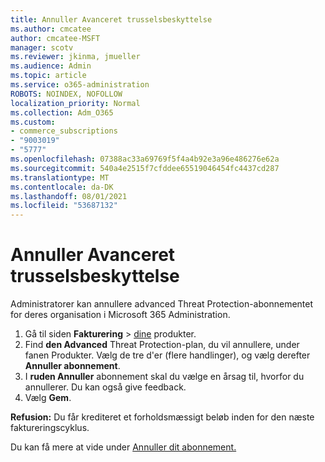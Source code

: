 ```yaml
---
title: Annuller Avanceret trusselsbeskyttelse
ms.author: cmcatee
author: cmcatee-MSFT
manager: scotv
ms.reviewer: jkinma, jmueller
ms.audience: Admin
ms.topic: article
ms.service: o365-administration
ROBOTS: NOINDEX, NOFOLLOW
localization_priority: Normal
ms.collection: Adm_O365
ms.custom:
- commerce_subscriptions
- "9003019"
- "5777"
ms.openlocfilehash: 07388ac33a69769f5f4a4b92e3a96e486276e62a
ms.sourcegitcommit: 540a4e2515f7cfddee65519046454fc4437cd287
ms.translationtype: MT
ms.contentlocale: da-DK
ms.lasthandoff: 08/01/2021
ms.locfileid: "53687132"
---
```

# <a name="cancel-advanced-threat-protection"></a>Annuller Avanceret trusselsbeskyttelse

Administratorer kan annullere advanced Threat Protection-abonnementet for deres organisation i Microsoft 365 Administration.

1. Gå til siden **Fakturering**  >  [dine](https://go.microsoft.com/fwlink/p/?linkid=842054) produkter.
2. Find **den Advanced** Threat Protection-plan, du vil annullere, under fanen Produkter. Vælg de tre d'er (flere handlinger), og vælg derefter **Annuller abonnement**.
3. I **ruden Annuller** abonnement skal du vælge en årsag til, hvorfor du annullerer. Du kan også give feedback.
4. Vælg **Gem**.

**Refusion:** Du får krediteret et forholdsmæssigt beløb inden for den næste faktureringscyklus.

Du kan få mere at vide under [Annuller dit abonnement.](/microsoft-365/commerce/subscriptions/cancel-your-subscription)